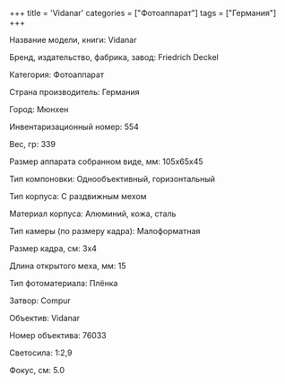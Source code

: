 +++
title = 'Vidanar'
categories = ["Фотоаппарат"]
tags = ["Германия"]
+++

Название модели, книги: Vidanar

Бренд, издательство, фабрика, завод: Friedrich Deckel

Категория: Фотоаппарат

Страна производитель: Германия

Город: Мюнхен

Инвентаризационный номер: 554

Вес, гр: 339

Размер аппарата  собранном виде, мм: 105х65х45

Тип компоновки: Однообъективный, горизонтальный

Тип корпуса: С раздвижным мехом

Материал корпуса: Алюминий, кожа, сталь

Тип камеры (по размеру кадра): Малоформатная

Размер кадра, см: 3х4

Длина открытого меха, мм: 15

Тип фотоматериала: Плёнка

Затвор: Compur

Объектив: Vidanar

Номер объектива: 76033

Светосила: 1:2,9

Фокус, см: 5.0

